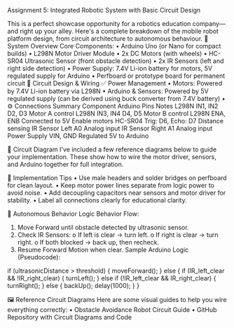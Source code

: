 Assignment 5: Integrated Robotic System with Basic Circuit Design

This is a perfect showcase opportunity for a robotics education company—and right up your alley. Here's a complete breakdown of the mobile robot platform design, from circuit architecture to autonomous behaviour.
🧠 System Overview
Core Components:
•	Arduino Uno (or Nano for compact builds)
•	L298N Motor Driver Module
•	2x DC Motors (with wheels)
•	HC-SR04 Ultrasonic Sensor (front obstacle detection)
•	2x IR Sensors (left and right side detection)
•	Power Supply: 7.4V Li-ion battery for motors, 5V regulated supply for Arduino
•	Perfboard or prototype board for permanent circuit
🔌 Circuit Design & Wiring
✅ Power Management
•	Motors: Powered by 7.4V Li-ion battery via L298N
•	Arduino & Sensors: Powered by 5V regulated supply (can be derived using buck converter from 7.4V battery)
•	⚙️ Connections Summary
Component	Arduino Pins	Notes
L298N IN1, IN2	D2, D3	Motor A control
L298N IN3, IN4	D4, D5	Motor B control
L298N ENA, ENB	Connected to 5V	Enable motors
HC-SR04	Trig: D6, Echo: D7	Distance sensing
IR Sensor Left	A0	Analog input
IR Sensor Right	A1	Analog input
Power Supply	VIN, GND	Regulated 5V to Arduino

🧾 Circuit Diagram
I've included a few reference diagrams below to guide your implementation. These show how to wire the motor driver, sensors, and Arduino together for full integration.

🔧 Implementation Tips
•	Use male headers and solder bridges on perfboard for clean layout.
•	Keep motor power lines separate from logic power to avoid noise.
•	Add decoupling capacitors near sensors and motor driver for stability.
•	Label all connections clearly for educational clarity.

🤖 Autonomous Behavior Logic
Behavior Flow:
1.	Move Forward until obstacle detected by ultrasonic sensor.
2.	Check IR Sensors:
o	If left is clear → turn left.
o	If right is clear → turn right.
o	If both blocked → back up, then recheck.
3.	Resume Forward Motion when clear.
Sample Arduino Logic (Pseudocode):

if (ultrasonicDistance > threshold) {
  moveForward();
} else {
  if (IR_left_clear && !IR_right_clear) {
    turnLeft();
  } else if (!IR_left_clear && IR_right_clear) {
    turnRight();
  } else {
    backUp();
    delay(1000);
  }
}

🖼️ Reference Circuit Diagrams
Here are some visual guides to help you wire everything correctly:
•	Obstacle Avoidance Robot Circuit Guide
•	GitHub Repository with Circuit Diagrams and Code

